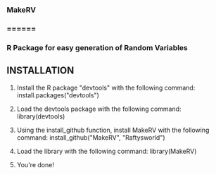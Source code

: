 ### MakeRV
### ======
### R Package for easy generation of Random Variables

## INSTALLATION

1. Install the R package "devtools" with the following command:
	install.packages("devtools")

2. Load the devtools package with the following command:
	library(devtools)

3. Using the install_github function, install MakeRV with the following command:
	install_github("MakeRV", "Raftysworld")

4. Load the library with the following command:
	library(MakeRV)

5. You're done!
